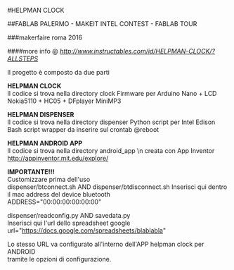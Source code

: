 #HELPMAN CLOCK

##FABLAB PALERMO - MAKEIT INTEL CONTEST - FABLAB TOUR

###makerfaire roma 2016

####more info @
_http://www.instructables.com/id/HELPMAN-CLOCK/?ALLSTEPS_


Il progetto è composto da due parti

**HELPMAN CLOCK**  
Il codice si trova nella directory clock
Firmware per Arduino Nano + LCD Nokia5110 + HC05 + DFplayer MiniMP3


**HELPMAN DISPENSER**  
Il codice si trova nella directory dispenser
Python script per Intel Edison
Bash script wrapper da inserire sul crontab @reboot


**HELPMAN ANDROID APP**  
Il codice si trova nella directory android_app \n
creata con App Inventor http://appinventor.mit.edu/explore/


**IMPORTANTE!!!**  
Customizzare prima dell'uso  
dispenser/btconnect.sh AND dispenser/btdisconnect.sh
Inserisci qui dentro il mac address del device bluetooth  
ADDRESS="00:00:00:00:00:00"


dispenser/readconfig.py AND savedata.py  
Inserisci qui l'url dello spreadsheet google  
url="https://docs.google.com/spreadsheets/blablabla"


Lo stesso URL va configurato all'interno dell'APP helpman clock per ANDROID  
tramite le opzioni di configurazione.
